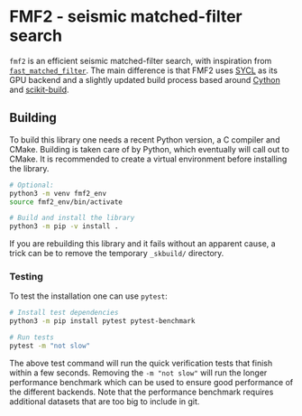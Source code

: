 # FMF2 - seismic matched-filter search

`fmf2` is an efficient seismic matched-filter search, with inspiration from
[`fast_matched_filter`](https://github.com/beridel/fast_matched_filter). The
main difference is that FMF2 uses [SYCL](https://github.com/illuhad/hipSYCL) as
its GPU backend and a slightly updated build process based around
[Cython](https://cython.org/) and
[scikit-build](https://github.com/scikit-build/scikit-build).

## Building

To build this library one needs a recent Python version, a C compiler and
CMake. Building is taken care of by Python, which eventually will call out to
CMake. It is recommended to create a virtual environment before installing the
library.

```bash
# Optional:
python3 -m venv fmf2_env
source fmf2_env/bin/activate

# Build and install the library
python3 -m pip -v install .
```

If you are rebuilding this library and it fails without an apparent cause, a
trick can be to remove the temporary `_skbuild/` directory.

### Testing

To test the installation one can use `pytest`:

```bash
# Install test dependencies
python3 -m pip install pytest pytest-benchmark

# Run tests
pytest -m "not slow"
```

The above test command will run the quick verification tests that finish within
a few seconds. Removing the `-m "not slow"` will run the longer performance
benchmark which can be used to ensure good performance of the different
backends. Note that the performance benchmark requires additional datasets that
are too big to include in git.

